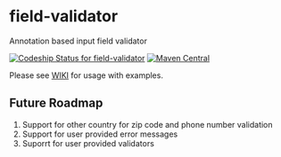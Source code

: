 # field-validator
Annotation based input field validator

[ ![Codeship Status for field-validator](https://codeship.com/projects/7210b2c0-5583-0134-f777-22a6c0c2c8dc/status?branch=master)](https://codeship.com/projects/172083)
[![Maven Central](https://maven-badges.herokuapp.com/maven-central/com.github.ahant-pabi/field-validator/badge.svg)](https://maven-badges.herokuapp.com/maven-central/com.github.ahant-pabi/field-validator)

Please see [WIKI](https://github.com/ahant-pabi/field-validator/wiki) for usage with examples.

## Future Roadmap
1. Support for other country for zip code and phone number validation
2. Support for user provided error messages
3. Suporrt for user provided validators
